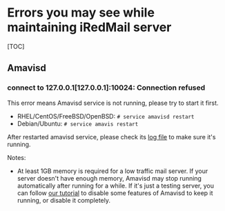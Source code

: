 # Errors you may see while maintaining iRedMail server

[TOC]

## Amavisd

### connect to 127.0.0.1[127.0.0.1]:10024: Connection refused

This error means Amavisd service is not running, please try to start it first.

* RHEL/CentOS/FreeBSD/OpenBSD: ```# service amavisd restart```
* Debian/Ubuntu: ```# service amavis restart```

After restarted amavisd service, please check its
[log file](./file.locations.html#amavisd) to make sure it's running.

Notes:

* At least 1GB memory is required for a low traffic mail server. If your
  server doesn't have enough memory, Amavisd may stop running automatically after
  running for a while. If it's just a testing server, you can follow
  [our tutorial](./completely.disable.amavisd.clamav.spamassassin.html)
  to disable some features of Amavisd to keep it running, or disable it completely.
